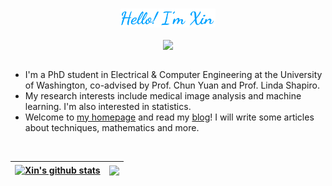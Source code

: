 <br />
<p align="center"><a href="https://wxdrizzle.github.io"><img width="30%" src="./head_readme.png" /></a></p>
<div align="center">
<img src="https://komarev.com/ghpvc/?username=wxdrizzle&&style=flat-square" align="center" />
</div>  
<br />

- I'm a PhD student in Electrical & Computer Engineering at the University of Washington, co-advised by Prof. Chun Yuan and Prof. Linda Shapiro.
- My research interests include medical image analysis and machine learning. I'm also interested in statistics.
- Welcome to [my homepage](https://wxdrizzle.github.io/) and read my [blog](https://wxdrizzle.github.io/blog/)! I will write some articles about techniques, mathematics and more. 
<!-- - (Coming soon) See more information about me [here](https://wxdrizzle.github.io/about).-->

<br />

| <a href="https://wxdrizzle.github.io"><img align="center" src="https://github-readme-stats-eight-azure.vercel.app/api?username=wxdrizzle&count_private=true&show_icons=true&include_all_commits=true&theme=buefy&hide_border=true" alt="Xin's github stats" /></a> | <a href="https://wxdrizzle.github.io"><img align="center" src="https://github-readme-stats-eight-azure.vercel.app/api/top-langs/?username=wxdrizzle&layout=compact&theme=buefy&hide_border=true" /></a> |
| ------------- | ------------- |
